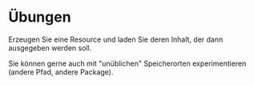 # Übungen

Erzeugen Sie eine Resource und laden Sie deren Inhalt, der dann ausgegeben werden soll.

Sie können gerne auch mit "unüblichen" Speicherorten experimentieren (andere Pfad, andere Package).